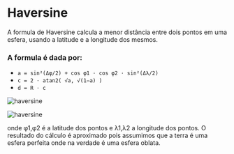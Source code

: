 # Haversine

A formula de Haversine calcula a menor distância entre dois pontos em uma esfera, usando a latitude e a longitude dos mesmos.

### A formula é dada por:

* `a = sin²(Δφ/2) + cos φ1 ⋅ cos φ2 ⋅ sin²(Δλ/2)`
* `c = 2 ⋅ atan2( √a, √(1−a) )`
* `d = R ⋅ c`

![haversine](https://user-images.githubusercontent.com/48635609/83162364-0aa62300-a0e0-11ea-9885-83ba1da1e4a5.png)

![haversine](https://user-images.githubusercontent.com/48635609/84205771-33390000-aa84-11ea-8320-3114bf3ec7c6.jpg)

onde φ1,φ2 é a latitude dos pontos e λ1,λ2 a longitude dos pontos.
O resultado do cálculo é aproximado pois assumimos que a terra é uma esfera perfeita onde na verdade é uma esfera oblata.
